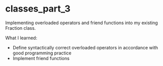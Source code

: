 # classes_part_3
Implementing overloaded operators and friend functions into my existing Fraction class.

What I learned:
- Define syntactically correct overloaded operators in accordance with good programming practice
- Implement friend functions
